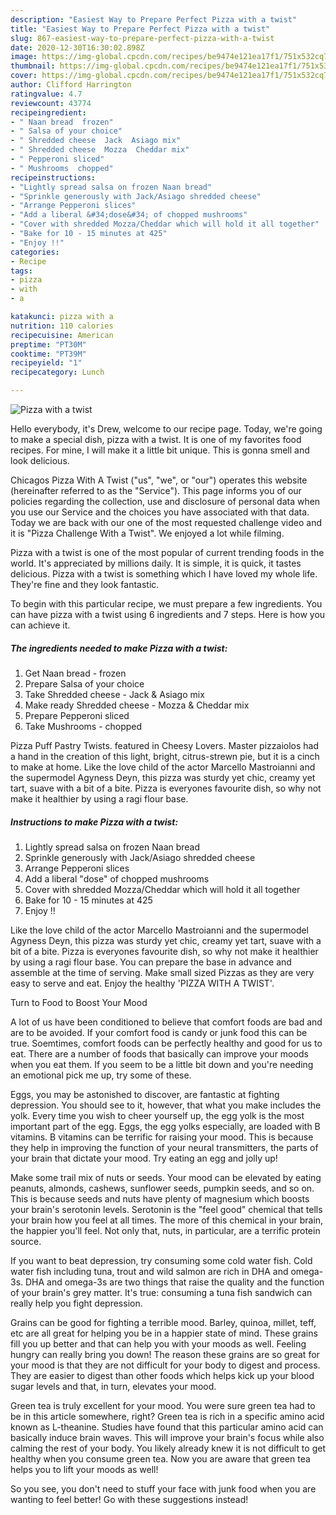 ```yaml
---
description: "Easiest Way to Prepare Perfect Pizza with a twist"
title: "Easiest Way to Prepare Perfect Pizza with a twist"
slug: 867-easiest-way-to-prepare-perfect-pizza-with-a-twist
date: 2020-12-30T16:30:02.898Z
image: https://img-global.cpcdn.com/recipes/be9474e121ea17f1/751x532cq70/pizza-with-a-twist-recipe-main-photo.jpg
thumbnail: https://img-global.cpcdn.com/recipes/be9474e121ea17f1/751x532cq70/pizza-with-a-twist-recipe-main-photo.jpg
cover: https://img-global.cpcdn.com/recipes/be9474e121ea17f1/751x532cq70/pizza-with-a-twist-recipe-main-photo.jpg
author: Clifford Harrington
ratingvalue: 4.7
reviewcount: 43774
recipeingredient:
- " Naan bread  frozen"
- " Salsa of your choice"
- " Shredded cheese  Jack  Asiago mix"
- " Shredded cheese  Mozza  Cheddar mix"
- " Pepperoni sliced"
- " Mushrooms  chopped"
recipeinstructions:
- "Lightly spread salsa on frozen Naan bread"
- "Sprinkle generously with Jack/Asiago shredded cheese"
- "Arrange Pepperoni slices"
- "Add a liberal &#34;dose&#34; of chopped mushrooms"
- "Cover with shredded Mozza/Cheddar which will hold it all together"
- "Bake for 10 - 15 minutes at 425"
- "Enjoy !!"
categories:
- Recipe
tags:
- pizza
- with
- a

katakunci: pizza with a 
nutrition: 110 calories
recipecuisine: American
preptime: "PT30M"
cooktime: "PT39M"
recipeyield: "1"
recipecategory: Lunch

---
```



![Pizza with a twist](https://img-global.cpcdn.com/recipes/be9474e121ea17f1/751x532cq70/pizza-with-a-twist-recipe-main-photo.jpg)

Hello everybody, it's Drew, welcome to our recipe page. Today, we're going to make a special dish, pizza with a twist. It is one of my favorites food recipes. For mine, I will make it a little bit unique. This is gonna smell and look delicious.

Chicagos Pizza With A Twist (&#34;us&#34;, &#34;we&#34;, or &#34;our&#34;) operates this website (hereinafter referred to as the &#34;Service&#34;). This page informs you of our policies regarding the collection, use and disclosure of personal data when you use our Service and the choices you have associated with that data. Today we are back with our one of the most requested challenge video and it is &#34;Pizza Challenge With a Twist&#34;. We enjoyed a lot while filming.

Pizza with a twist is one of the most popular of current trending foods in the world. It's appreciated by millions daily. It is simple, it is quick, it tastes delicious. Pizza with a twist is something which I have loved my whole life. They're fine and they look fantastic.


To begin with this particular recipe, we must prepare a few ingredients. You can have pizza with a twist using 6 ingredients and 7 steps. Here is how you can achieve it.

<!--inarticleads1-->

##### The ingredients needed to make Pizza with a twist:

1. Get  Naan bread - frozen
1. Prepare  Salsa of your choice
1. Take  Shredded cheese - Jack &amp; Asiago mix
1. Make ready  Shredded cheese - Mozza &amp; Cheddar mix
1. Prepare  Pepperoni sliced
1. Take  Mushrooms - chopped


Pizza Puff Pastry Twists. featured in Cheesy Lovers. Master pizzaiolos had a hand in the creation of this light, bright, citrus-strewn pie, but it is a cinch to make at home. Like the love child of the actor Marcello Mastroianni and the supermodel Agyness Deyn, this pizza was sturdy yet chic, creamy yet tart, suave with a bit of a bite. Pizza is everyones favourite dish, so why not make it healthier by using a ragi flour base. 

<!--inarticleads2-->

##### Instructions to make Pizza with a twist:

1. Lightly spread salsa on frozen Naan bread
1. Sprinkle generously with Jack/Asiago shredded cheese
1. Arrange Pepperoni slices
1. Add a liberal &#34;dose&#34; of chopped mushrooms
1. Cover with shredded Mozza/Cheddar which will hold it all together
1. Bake for 10 - 15 minutes at 425
1. Enjoy !!


Like the love child of the actor Marcello Mastroianni and the supermodel Agyness Deyn, this pizza was sturdy yet chic, creamy yet tart, suave with a bit of a bite. Pizza is everyones favourite dish, so why not make it healthier by using a ragi flour base. You can prepare the base in advance and assemble at the time of serving. Make small sized Pizzas as they are very easy to serve and eat. Enjoy the healthy &#39;PIZZA WITH A TWIST&#39;. 

Turn to Food to Boost Your Mood


A lot of us have been conditioned to believe that comfort foods are bad and are to be avoided. If your comfort food is candy or junk food this can be true. Soemtimes, comfort foods can be perfectly healthy and good for us to eat. There are a number of foods that basically can improve your moods when you eat them. If you seem to be a little bit down and you're needing an emotional pick me up, try some of these.

Eggs, you may be astonished to discover, are fantastic at fighting depression. You should see to it, however, that what you make includes the yolk. Every time you wish to cheer yourself up, the egg yolk is the most important part of the egg. Eggs, the egg yolks especially, are loaded with B vitamins. B vitamins can be terrific for raising your mood. This is because they help in improving the function of your neural transmitters, the parts of your brain that dictate your mood. Try eating an egg and jolly up!

Make some trail mix of nuts or seeds. Your mood can be elevated by eating peanuts, almonds, cashews, sunflower seeds, pumpkin seeds, and so on. This is because seeds and nuts have plenty of magnesium which boosts your brain's serotonin levels. Serotonin is the "feel good" chemical that tells your brain how you feel at all times. The more of this chemical in your brain, the happier you'll feel. Not only that, nuts, in particular, are a terrific protein source.

If you want to beat depression, try consuming some cold water fish. Cold water fish including tuna, trout and wild salmon are rich in DHA and omega-3s. DHA and omega-3s are two things that raise the quality and the function of your brain's grey matter. It's true: consuming a tuna fish sandwich can really help you fight depression. 

Grains can be good for fighting a terrible mood. Barley, quinoa, millet, teff, etc are all great for helping you be in a happier state of mind. These grains fill you up better and that can help you with your moods as well. Feeling hungry can really bring you down! The reason these grains are so great for your mood is that they are not difficult for your body to digest and process. They are easier to digest than other foods which helps kick up your blood sugar levels and that, in turn, elevates your mood.

Green tea is truly excellent for your mood. You were sure green tea had to be in this article somewhere, right? Green tea is rich in a specific amino acid known as L-theanine. Studies have found that this particular amino acid can basically induce brain waves. This will improve your brain's focus while also calming the rest of your body. You likely already knew it is not difficult to get healthy when you consume green tea. Now you are aware that green tea helps you to lift your moods as well!

So you see, you don't need to stuff your face with junk food when you are wanting to feel better! Go  with  these suggestions  instead!

